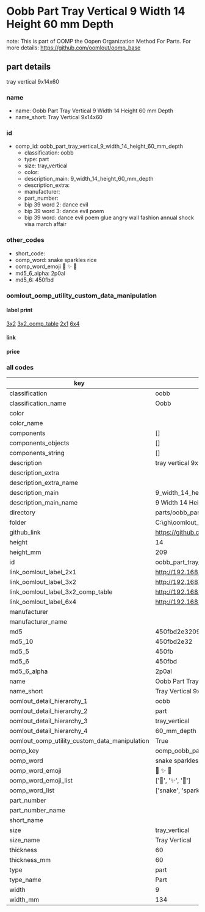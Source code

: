 # Oobb Part Tray Vertical 9 Width 14 Height 60 mm Depth  

note: This is part of OOMP the Oopen Organization Method For Parts. For more details: https://github.com/oomlout/oomp_base

##  part details
  



tray vertical 9x14x60



### name
* name: Oobb Part Tray Vertical 9 Width 14 Height 60 mm Depth
* name_short: Tray Vertical 9x14x60 
### id
* oomp_id: oobb_part_tray_vertical_9_width_14_height_60_mm_depth
  * classification: oobb
  * type: part
  * size: tray_vertical
  * color: 
  * description_main: 9_width_14_height_60_mm_depth
  * description_extra: 
  * manufacturer: 
  * part_number: 
  * bip 39 word 2: dance evil
  * bip 39 word 3: dance evil poem
  * bip 39 word: dance evil poem glue angry wall fashion annual shock visa march affair

### other_codes
* short_code: 
* oomp_word: snake sparkles rice
* oomp_word_emoji :snake: :sparkles: :rice:
* md5_6_alpha: 2p0al
* md5_6: 450fbd






### oomlout_oomp_utility_custom_data_manipulation
#### label print
[3x2](http://192.168.1.245:1112/?label=oomp%202p0al)
[3x2_oomp_table](http://192.168.1.108:1112/?label=oomp%202p0al)
[2x1](http://192.168.1.242:1112/?label=oomp%202p0al)
[6x4](http://192.168.1.55:1112/?label=oomp%202p0al)    

#### link

                              

#### price







### all codes 
| key | value |  
| --- | --- |  
| classification | oobb |  
| classification_name | Oobb |  
| color |  |  
| color_name |  |  
| components | [] |  
| components_objects | [] |  
| components_string | [] |  
| description | tray vertical 9x14x60 |  
| description_extra |  |  
| description_extra_name |  |  
| description_main | 9_width_14_height_60_mm_depth |  
| description_main_name | 9 Width 14 Height 60 mm Depth |  
| directory | parts/oobb_part_tray_vertical_9_width_14_height_60_mm_depth |  
| folder | C:\gh\oomlout_oobb_version_4_generated_parts\parts\oobb_part_tray_vertical_9_width_14_height_60_mm_depth |  
| github_link | https://github.com/oomlout/oomlout_oomp_part_src/tree/main/parts/oobb_part_tray_vertical_9_width_14_height_60_mm_depth |  
| height | 14 |  
| height_mm | 209 |  
| id | oobb_part_tray_vertical_9_width_14_height_60_mm_depth |  
| link_oomlout_label_2x1 | http://192.168.1.242:1112/?label=oomp%202p0al |  
| link_oomlout_label_3x2 | http://192.168.1.245:1112/?label=oomp%202p0al |  
| link_oomlout_label_3x2_oomp_table | http://192.168.1.108:1112/?label=oomp%202p0al |  
| link_oomlout_label_6x4 | http://192.168.1.55:1112/?label=oomp%202p0al |  
| manufacturer |  |  
| manufacturer_name |  |  
| md5 | 450fbd2e32096a6bda84763f4e1379ba |  
| md5_10 | 450fbd2e32 |  
| md5_5 | 450fb |  
| md5_6 | 450fbd |  
| md5_6_alpha | 2p0al |  
| name | Oobb Part Tray Vertical 9 Width 14 Height 60 mm Depth |  
| name_short | Tray Vertical 9x14x60  |  
| oomlout_detail_hierarchy_1 | oobb |  
| oomlout_detail_hierarchy_2 | part |  
| oomlout_detail_hierarchy_3 | tray_vertical |  
| oomlout_detail_hierarchy_4 | 60_mm_depth |  
| oomlout_oomp_utility_custom_data_manipulation | True |  
| oomp_key | oomp_oobb_part_tray_vertical_9_width_14_height_60_mm_depth |  
| oomp_word | snake sparkles rice |  
| oomp_word_emoji | :snake: :sparkles: :rice: |  
| oomp_word_emoji_list | [':snake:', ':sparkles:', ':rice:'] |  
| oomp_word_list | ['snake', 'sparkles', 'rice'] |  
| part_number |  |  
| part_number_name |  |  
| short_name |  |  
| size | tray_vertical |  
| size_name | Tray Vertical |  
| thickness | 60 |  
| thickness_mm | 60 |  
| type | part |  
| type_name | Part |  
| width | 9 |  
| width_mm | 134 |  
